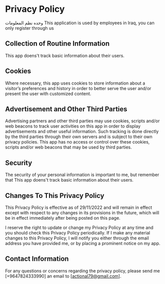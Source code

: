 # Privacy Policy

وحده نظم المعلومات  This application is used by employees in Iraq, you can only register through us


## Collection of Routine Information

This app doens't track basic information about their users.


## Cookies

Where necessary, this app uses cookies to store information about a visitor’s preferences and history in order to better serve the user and/or present the user with customized content.


## Advertisement and Other Third Parties

Advertising partners and other third parties may use cookies, scripts and/or web beacons to track user activities on this app in order to display advertisements and other useful information. Such tracking is done directly by the third parties through their own servers and is subject to their own privacy policies. This app has no access or control over these cookies, scripts and/or web beacons that may be used by third parties.


## Security

The security of your personal information is important to me, but remember that This app doens't track basic information about their users.


## Changes To This Privacy Policy

This Privacy Policy is effective as of 29/11/2022 and will remain in effect except with respect to any changes in its provisions in the future, which will be in effect immediately after being posted on this page.

I reserve the right to update or change my Privacy Policy at any time and you should check this Privacy Policy periodically. If I make any material changes to this Privacy Policy, I will notify you either through the email address you have provided me, or by placing a prominent notice on my app.


## Contact Information

For any questions or concerns regarding the privacy policy, please send me [+9647824333990] an email to [actional79@gmail.com].
